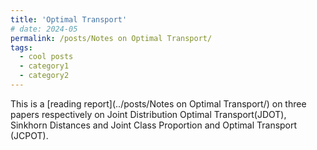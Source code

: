 ```yaml
---
title: 'Optimal Transport'
# date: 2024-05
permalink: /posts/Notes on Optimal Transport/
tags:
  - cool posts
  - category1
  - category2
---
```


This is a [reading report](../posts/Notes on Optimal Transport/) on three papers respectively on Joint Distribution Optimal Transport(JDOT), Sinkhorn Distances and Joint Class Proportion and Optimal
Transport (JCPOT). 



